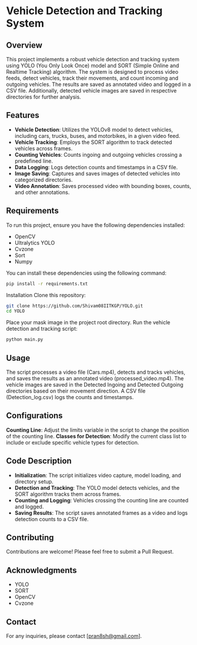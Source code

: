 # Vehicle Detection and Tracking System

## Overview

This project implements a robust vehicle detection and tracking system using YOLO (You Only Look Once) model and SORT (Simple Online and Realtime Tracking) algorithm. The system is designed to process video feeds, detect vehicles, track their movements, and count incoming and outgoing vehicles. The results are saved as annotated video and logged in a CSV file. Additionally, detected vehicle images are saved in respective directories for further analysis.

## Features

- **Vehicle Detection**: Utilizes the YOLOv8 model to detect vehicles, including cars, trucks, buses, and motorbikes, in a given video feed.
- **Vehicle Tracking**: Employs the SORT algorithm to track detected vehicles across frames.
- **Counting Vehicles**: Counts ingoing and outgoing vehicles crossing a predefined line.
- **Data Logging**: Logs detection counts and timestamps in a CSV file.
- **Image Saving**: Captures and saves images of detected vehicles into categorized directories.
- **Video Annotation**: Saves processed video with bounding boxes, counts, and other annotations.

## Requirements

To run this project, ensure you have the following dependencies installed:

- OpenCV
- Ultralytics YOLO
- Cvzone
- Sort
- Numpy

You can install these dependencies using the following command:
```sh
pip install -r requirements.txt
```

Installation
Clone this repository:
```sh
git clone https://github.com/Shivam08IITKGP/YOLO.git
cd YOLO
```

Place your mask image in the project root directory.
Run the vehicle detection and tracking script:

```sh
python main.py
```
## Usage
The script processes a video file (Cars.mp4), detects and tracks vehicles, and saves the results as an annotated video (processed_video.mp4). The vehicle images are saved in the Detected Ingoing and Detected Outgoing directories based on their movement direction. A CSV file (Detection_log.csv) logs the counts and timestamps.

## Configurations
**Counting Line**: Adjust the limits variable in the script to change the position of the counting line.
**Classes for Detection**: Modify the current class list to include or exclude specific vehicle types for detection.

## Code Description
- **Initialization**: The script initializes video capture, model loading, and directory setup.
- **Detection and Tracking**: The YOLO model detects vehicles, and the SORT algorithm tracks them across frames.
- **Counting and Logging**: Vehicles crossing the counting line are counted and logged.
- **Saving Results**: The script saves annotated frames as a video and logs detection counts to a CSV file.

## Contributing
Contributions are welcome! Please feel free to submit a Pull Request.

## Acknowledgments
- YOLO
- SORT
- OpenCV
- Cvzone

## Contact
For any inquiries, please contact [pran8sh@gmail.com].